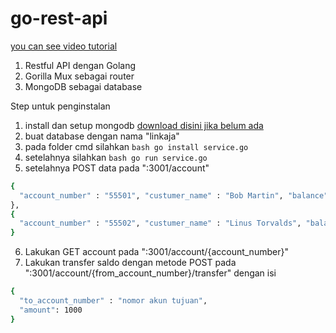 # go-rest-api

[you can see video tutorial](https://user-images.githubusercontent.com/72017753/159831538-ae5022d7-5bc4-418a-a948-2191001752e4.mp4)


1. Restful API dengan Golang
2. Gorilla Mux sebagai router
3. MongoDB sebagai database


Step untuk penginstalan
1. install dan setup mongodb [download disini jika belum ada](https://www.mongodb.com/try/download/community)
2. buat database dengan nama "linkaja"
3. pada folder cmd silahkan ```bash go install service.go ```
4. setelahnya silahkan ```bash go run service.go ```
5. setelahnya POST data pada ":3001/account" 
```bash 
{
  "account_number" : "55501", "custumer_name" : "Bob Martin", "balance" : 10000
},
{
  "account_number" : "55502", "custumer_name" : "Linus Torvalds", "balance" : 15000
}
```
6. Lakukan GET account pada ":3001/account/{account_number}"
7. Lakukan transfer saldo dengan metode POST pada ":3001/account/{from_account_number}/transfer" dengan isi
```bash
{
  "to_account_number" : "nomor akun tujuan",
  "amount": 1000
}
```
